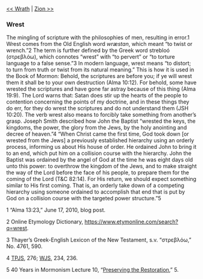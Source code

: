 [<< Wrath](Wrath)  |  [Zion >>](Zion)

### Wrest
The mingling of scripture with the philosophies of men, resulting in error.1 Wrest comes from the Old English word *wræstan*, which meant “to twist or wrench.”2 The term is further defined by the Greek word strebloó (στρεβλόω), which connotes “wrest” with “to pervert” or “to torture language to a false sense.”3 In modern language, wrest means “to distort; to turn from truth or twist from its natural meaning.” This is how it is used in the Book of Mormon: Behold, the scriptures are before you; if ye will wrest them it shall be to your own destruction (Alma 10:12). For behold, some have wrested the scriptures and have gone far astray because of this thing (Alma 19:9). The Lord warns that: Satan does stir up the hearts of the people to contention concerning the points of my doctrine, and in these things they do err, for they do wrest the scriptures and do not understand them (JSH 10:20). The verb wrest also means to forcibly take something from another’s grasp. Joseph Smith described how John the Baptist “wrested the keys, the kingdoms, the power, the glory from the Jews, by the holy anointing and decree of heaven.”4 “When Christ came the first time, God took down [or wrested from the Jews] a previously established hierarchy using an orderly process, informing us about His house of order. He ordained John to bring it to an end, which put him on a collision course with the hierarchy. John the Baptist was ordained by the angel of God at the time he was eight days old unto this power: to overthrow the kingdom of the Jews, and to make straight the way of the Lord before the face of his people, to prepare them for the coming of the Lord (T&C 82:14). For His return, we should expect something similar to His first coming. That is, an orderly take down of a competing hierarchy using someone ordained to accomplish that end that is put by God on a collision course with the targeted power structure.”5



1 “Alma 13:23,” June 17, 2010, blog post.


2 Online Etymology Dictionary, https://www.etymonline.com/search?q=wrest.


3 Thayer’s Greek-English Lexicon of the New Testament, s.v. “στρεβλόω,” No. 4761, 590.


4
[TPJS](#), 276; [WJS](#), 234, 236.


5 40 Years in Mormonism Lecture 10, “[Preserving the Restoration](#),” 5.